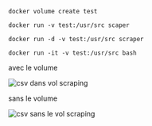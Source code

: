 ```
docker volume create test
```

```
docker run -v test:/usr/src scaper
```

```
docker run -d -v test:/usr/src scraper
```

```
docker run -it -v test:/usr/src bash
```

avec le volume

![csv dans vol scraping](https://github.com/AxelML2/docker-1/assets/140382386/60d9aec9-9e38-4b2b-aa18-e4aa2221b327)

sans le volume

![csv sans le vol scraping](https://github.com/AxelML2/docker-1/assets/140382386/43b22061-222f-4b94-b98d-17555aa8243f)
